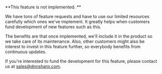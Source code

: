 
**This feature is not implemented. **

We have tons of feature requests and have to use our limited resources carefully which ones we've implement. It greatly helps when customers fund development of new features such as this. 

The benefits are that once implemented, we'll include it in the product so we take care of its maintenance. Also, other customers might also be interest to invest in this feature further, so everybody benefits from continuous updates.

If you're interested to fund the development for this feature, please contact us at [sales@dnnsharp.com](sales@dnnsharp.com).
